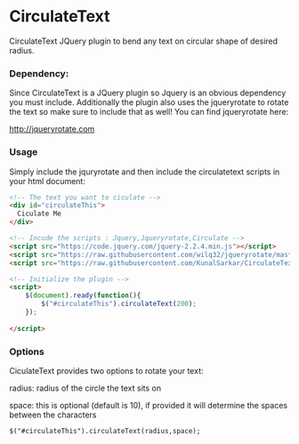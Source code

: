 # CirculateText
CirculateText JQuery plugin to bend any text on circular shape of desired radius.

### Dependency:
Since CirculateText is a JQuery plugin so Jquery is an obvious dependency you must include. Additionally the plugin also uses the jqueryrotate to rotate the text so make sure to include that as well! You can find jqueryrotate here:

http://jqueryrotate.com

### Usage
Simply include the jquryrotate and then include the circulatetext scripts in your html document:

```html
<!-- The text you want to ciculate -->
<div id="circulateThis">
  Ciculate Me
</div>

<!-- Incude the scripts : Jquery,Jqueryrotate,Circulate -->
<script src="https://code.jquery.com/jquery-2.2.4.min.js"></script>
<script src="https://raw.githubusercontent.com/wilq32/jqueryrotate/master/jQueryRotate.js"></script>
<script src="https://raw.githubusercontent.com/KunalSarkar/CirculateText/master/circulatetext.js"></script>

<!-- Initialize the plugin -->
<script>
	$(document).ready(function(){
		$("#circulateThis").circulateText(200);
	});
	
</script>
```

### Options
CiculateText provides two options to rotate your text:

radius: radius of the circle the text sits on

space: this is optional (default is 10), if provided it will determine the spaces between the characters

```html
$("#circulateThis").circulateText(radius,space);
```
